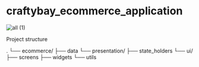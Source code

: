 # craftybay_ecommerce_application


![all (1)](https://github.com/hredhayxz/craftybay_ecommerce_application/assets/60058949/88d4de63-ec05-4cae-a817-c17c440321ef)


Project structure

. └── ecommerce/ ├── data └── presentation/ ├── state_holders └── ui/ ├── screens ├── widgets └── utils
